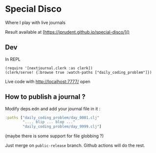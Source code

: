 # Special Disco

Where I play with live journals

Result available at [https://jprudent.github.io/special-disco/]()

## Dev

In REPL
```
(require '[nextjournal.clerk :as clerk])
(clerk/serve! {:browse true :watch-paths ["daily_coding_problem"]})
```

Live code with [http://localhost:7777/]() open

## How to publish a journal ?

Modify deps.edn and add your journal file in it : 

```clj
:paths ["daily_coding_problem/day_0001.clj"
        ".... blip ... blop ..."
        "daily_coding_problem/day_9999.clj"]
```

(maybe there is some support for file globbing ?)

Just merge on `public-release` branch. Github actions will do the rest.